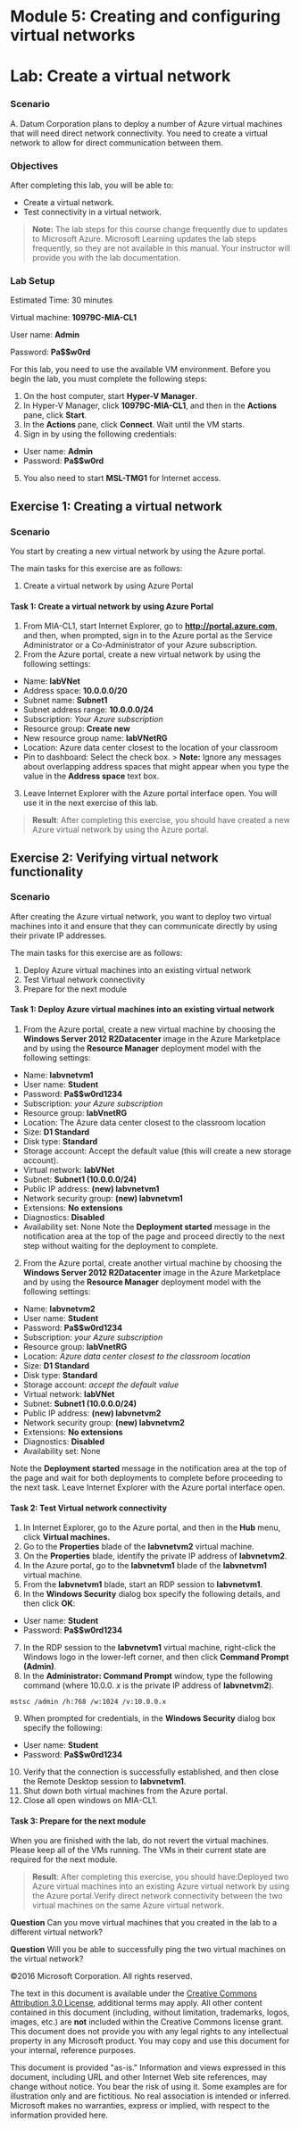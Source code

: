 ﻿# Module 5: Creating and configuring virtual networks
# Lab: Create a virtual network
  
### Scenario
  
A. Datum Corporation plans to deploy a number of Azure virtual machines that will need direct network connectivity. You need to create a virtual network to allow for direct communication between them.


### Objectives
  
After completing this lab, you will be able to:

-   Create a virtual network.
-   Test connectivity in a virtual network.
>  **Note:** The lab steps for this course change frequently due to updates to Microsoft Azure. Microsoft Learning updates the lab steps frequently, so they are not available in this manual. Your instructor will provide you with the lab documentation.

### Lab Setup
  
Estimated Time: 30 minutes

Virtual machine:  **10979C-MIA-CL1**

User name:  **Admin**

Password:  **Pa$$w0rd**

For this lab, you need to use the available VM environment. Before you begin the lab, you must complete the following steps:

1.   On the host computer, start  **Hyper-V Manager**.
2.   In Hyper-V Manager, click  **10979C-MIA-CL1**, and then in the  **Actions** pane, click **Start**.
3.   In the  **Actions** pane, click **Connect**. Wait until the VM starts. 
4.   Sign in by using the following credentials: 

  -   User name:  **Admin**
  -   Password:  **Pa$$w0rd**

5.   You also need to start  **MSL-TMG1** for Internet access.


## Exercise 1: Creating a virtual network
  
### Scenario
  
You start by creating a new virtual network by using the Azure portal.

The main tasks for this exercise are as follows:

1.   Create a virtual network by using Azure Portal


#### Task 1: Create a virtual network by using Azure Portal
  
1.   From MIA-CL1, start Internet Explorer, go to  **http://portal.azure.com**, and then, when prompted, sign in to the Azure portal as the Service Administrator or a Co-Administrator of your Azure subscription.
2.   From the Azure portal, create a new virtual network by using the following settings:
  -   Name:  **labVNet**
  -   Address space:  **10.0.0.0/20**
  -   Subnet name:  **Subnet1**
  -   Subnet address range:  **10.0.0.0/24**
  -   Subscription:  _Your Azure subscription_
  -   Resource group:  **Create new**
  -   New resource group name:  **labVNetRG**
  -   Location: Azure data center closest to the location of your classroom
  -   Pin to dashboard: Select the check box.
    >  **Note:** Ignore any messages about overlapping address spaces that might appear when you type the value in the **Address space** text box.

3.   Leave Internet Explorer with the Azure portal interface open. You will use it in the next exercise of this lab.

>  **Result**: After completing this exercise, you should have created a new Azure virtual network by using the Azure portal.


## Exercise 2: Verifying virtual network functionality
  
### Scenario
  
After creating the Azure virtual network, you want to deploy two virtual machines into it and ensure that they can communicate directly by using their private IP addresses.

The main tasks for this exercise are as follows:

1.   Deploy Azure virtual machines into an existing virtual network
2.   Test Virtual network connectivity
3.   Prepare for the next module


#### Task 1: Deploy Azure virtual machines into an existing virtual network
  
1.   From the Azure portal, create a new virtual machine by choosing the  **Windows Server 2012 R2Datacenter** image in the Azure Marketplace and by using the **Resource Manager** deployment model with the following settings:
  -   Name:  **labvnetvm1**
  -   User name:  **Student**
  -   Password:  **Pa$$w0rd1234**
  -   Subscription:  _your Azure subscription_
  -   Resource group:  **labVnetRG**
  -   Location: The Azure data center closest to the classroom location
  -   Size:  **D1 Standard**
  -   Disk type:  **Standard**
  -   Storage account: Accept the default value (this will create a new storage account).
  -   Virtual network:  **labVNet**
  -   Subnet:  **Subnet1 (10.0.0.0/24)**
  -   Public IP address:  **(new) labvnetvm1**
  -   Network security group:  **(new) labvnetvm1**
  -   Extensions:  **No extensions**
  -   Diagnostics:  **Disabled**
  -   Availability set: None  Note the  **Deployment started** message in the notification area at the top of the page and proceed directly to the next step without waiting for the deployment to complete.
2.   From the Azure portal, create another virtual machine by choosing the  **Windows Server 2012 R2Datacenter** image in the Azure Marketplace and by using the **Resource Manager** deployment model with the following settings:
  -   Name:  **labvnetvm2**
  -   User name:  **Student**
  -   Password:  **Pa$$w0rd1234**
  -   Subscription:  _your Azure subscription_
  -   Resource group:  **labVnetRG**
  -   Location:  _Azure data center closest to the classroom location_
  -   Size:  **D1 Standard**
  -   Disk type:  **Standard**
  -   Storage account:  _accept the default value_
  -   Virtual network:  **labVNet**
  -   Subnet:  **Subnet1 (10.0.0.0/24)**
  -   Public IP address:  **(new) labvnetvm2**
  -   Network security group:  **(new) labvnetvm2**
  -   Extensions:  **No extensions**
  -   Diagnostics:  **Disabled**
  -   Availability set: None

Note the  **Deployment started** message in the notification area at the top of the page and wait for both deployments to complete before proceeding to the next task. Leave Internet Explorer with the Azure portal interface open.


#### Task 2: Test Virtual network connectivity
  
1.   In Internet Explorer, go to the Azure portal, and then in the  **Hub** menu, click **Virtual machines.**
2.   Go to the  **Properties** blade of the **labvnetvm2** virtual machine.
3.   On the  **Properties** blade, identify the private IP address of **labvnetvm2**.
4.   In the Azure portal, go to the  **labvnetvm1** blade of the **labvnetvm1** virtual machine.
5.   From the  **labvnetvm1** blade, start an RDP session to **labvnetvm1**.
6.   In the  **Windows Security** dialog box specify the following details, and then click **OK**:
  -   User name:  **Student**
  -   Password:  **Pa$$w0rd1234**
7.   In the RDP session to the  **labvnetvm1** virtual machine, right-click the Windows logo in the lower-left corner, and then click **Command Prompt (Admin)**. 
8.   In the  **Administrator: Command Prompt** window, type the following command (where 10.0.0. _x_ is the private IP address of **labvnetvm2**).
  ```
  mstsc /admin /h:768 /w:1024 /v:10.0.0.x
  ```
9.   When prompted for credentials, in the  **Windows Security** dialog box specify the following:
  -   User name:  **Student**
  -   Password:  **Pa$$w0rd1234**
10.   Verify that the connection is successfully established, and then close the Remote Desktop session to  **labvnetvm1**.
11.   Shut down both virtual machines from the Azure portal.
12.   Close all open windows on MIA-CL1.


#### Task 3: Prepare for the next module
  
When you are finished with the lab, do not revert the virtual machines. Please keep all of the VMs running. The VMs in their current state are required for the next module.

>  **Result**: After completing this exercise, you should have:Deployed two Azure virtual machines into an existing Azure virtual network by using the Azure portal.Verify direct network connectivity between the two virtual machines on the same Azure virtual network.



**Question** 
Can you move virtual machines that you created in the lab to a different virtual network?

**Question** 
Will you be able to successfully ping the two virtual machines on the virtual network?


©2016 Microsoft Corporation. All rights reserved.

The text in this document is available under the [Creative Commons Attribution 3.0 License](https://creativecommons.org/licenses/by/3.0/legalcode "Creative Commons Attribution 3.0 License"), additional terms may apply.  All other content contained in this document (including, without limitation, trademarks, logos, images, etc.) are **not** included within the Creative Commons license grant.  This document does not provide you with any legal rights to any intellectual property in any Microsoft product. You may copy and use this document for your internal, reference purposes.

This document is provided "as-is." Information and views expressed in this document, including URL and other Internet Web site references, may change without notice. You bear the risk of using it. Some examples are for illustration only and are fictitious. No real association is intended or inferred. Microsoft makes no warranties, express or implied, with respect to the information provided here.

  